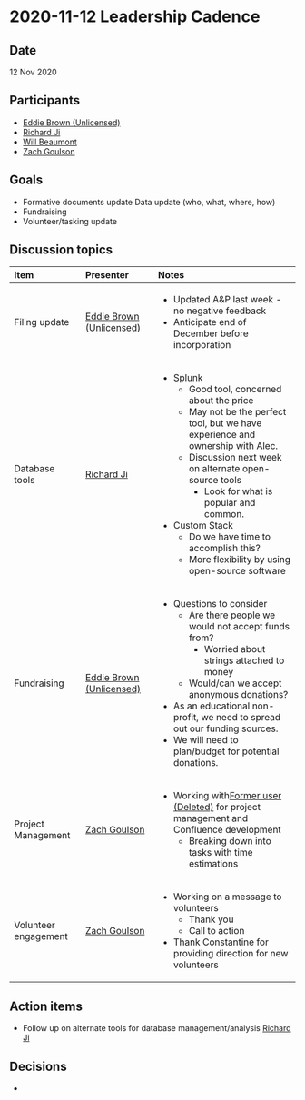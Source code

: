# 2020-11-12 Leadership Cadence

## Date <a id="id-2020-11-12LeadershipCadence-Date"></a>

12 Nov 2020

## Participants <a id="id-2020-11-12LeadershipCadence-Participants"></a>

* [Eddie Brown \(Unlicensed\)](https://pdap.atlassian.net/wiki/people/5f2205e570fb250022c01aaa?ref=confluence)
* [Richard Ji](https://pdap.atlassian.net/wiki/people/5f8f95be0e068b00766b6903?ref=confluence)
* [Will Beaumont](https://pdap.atlassian.net/wiki/people/5e9c6021ca2a1d0c2e249bab?ref=confluence)
* [Zach Goulson](https://pdap.atlassian.net/wiki/people/5f1f8319ef11df0025869e21?ref=confluence)

## Goals <a id="id-2020-11-12LeadershipCadence-Goals"></a>

* Formative documents update Data update \(who, what, where, how\)
* Fundraising
* Volunteer/tasking update

## Discussion topics <a id="id-2020-11-12LeadershipCadence-Discussiontopics"></a>

<table>
  <thead>
    <tr>
      <th style="text-align:left">Item</th>
      <th style="text-align:left">Presenter</th>
      <th style="text-align:left">Notes</th>
    </tr>
  </thead>
  <tbody>
    <tr>
      <td style="text-align:left">Filing update</td>
      <td style="text-align:left"><a href="https://pdap.atlassian.net/wiki/people/5f2205e570fb250022c01aaa?ref=confluence">Eddie Brown (Unlicensed)</a>
      </td>
      <td style="text-align:left">
        <ul>
          <li>Updated A&amp;P last week - no negative feedback</li>
          <li>Anticipate end of December before incorporation</li>
        </ul>
      </td>
    </tr>
    <tr>
      <td style="text-align:left">Database tools</td>
      <td style="text-align:left"><a href="https://pdap.atlassian.net/wiki/people/5f8f95be0e068b00766b6903?ref=confluence">Richard Ji</a>
      </td>
      <td style="text-align:left">
        <ul>
          <li>Splunk
            <ul>
              <li>Good tool, concerned about the price</li>
              <li>May not be the perfect tool, but we have experience and ownership with
                Alec.</li>
              <li>Discussion next week on alternate open-source tools
                <ul>
                  <li>Look for what is popular and common.</li>
                </ul>
              </li>
            </ul>
          </li>
          <li>Custom Stack
            <ul>
              <li>Do we have time to accomplish this?</li>
              <li>More flexibility by using open-source software</li>
            </ul>
          </li>
        </ul>
      </td>
    </tr>
    <tr>
      <td style="text-align:left">Fundraising
        <br />
      </td>
      <td style="text-align:left"><a href="https://pdap.atlassian.net/wiki/people/5f2205e570fb250022c01aaa?ref=confluence">Eddie Brown (Unlicensed)</a>
      </td>
      <td style="text-align:left">
        <ul>
          <li>Questions to consider
            <ul>
              <li>Are there people we would not accept funds from?
                <ul>
                  <li>Worried about strings attached to money</li>
                </ul>
              </li>
              <li>Would/can we accept anonymous donations?</li>
            </ul>
          </li>
          <li>As an educational non-profit, we need to spread out our funding sources.</li>
          <li>We will need to plan/budget for potential donations.
            <br />
          </li>
        </ul>
      </td>
    </tr>
    <tr>
      <td style="text-align:left">Project Management</td>
      <td style="text-align:left"><a href="https://pdap.atlassian.net/wiki/people/5f1f8319ef11df0025869e21?ref=confluence">Zach Goulson</a>
      </td>
      <td style="text-align:left">
        <ul>
          <li>Working with<a href="https://pdap.atlassian.net/wiki/people/5f8f95be40588b0077ed830a?ref=confluence">Former user (Deleted)</a> for
            project management and Confluence development
            <ul>
              <li>Breaking down into tasks with time estimations</li>
            </ul>
          </li>
        </ul>
      </td>
    </tr>
    <tr>
      <td style="text-align:left">Volunteer engagement</td>
      <td style="text-align:left"><a href="https://pdap.atlassian.net/wiki/people/5f1f8319ef11df0025869e21?ref=confluence">Zach Goulson</a>
      </td>
      <td style="text-align:left">
        <ul>
          <li>Working on a message to volunteers
            <ul>
              <li>Thank you</li>
              <li>Call to action</li>
            </ul>
          </li>
          <li>Thank Constantine for providing direction for new volunteers</li>
        </ul>
      </td>
    </tr>
  </tbody>
</table>

## Action items <a id="id-2020-11-12LeadershipCadence-Actionitems"></a>

* Follow up on alternate tools for database management/analysis [Richard Ji](https://pdap.atlassian.net/wiki/people/5f8f95be0e068b00766b6903?ref=confluence)

## Decisions <a id="id-2020-11-12LeadershipCadence-Decisions"></a>

* 
